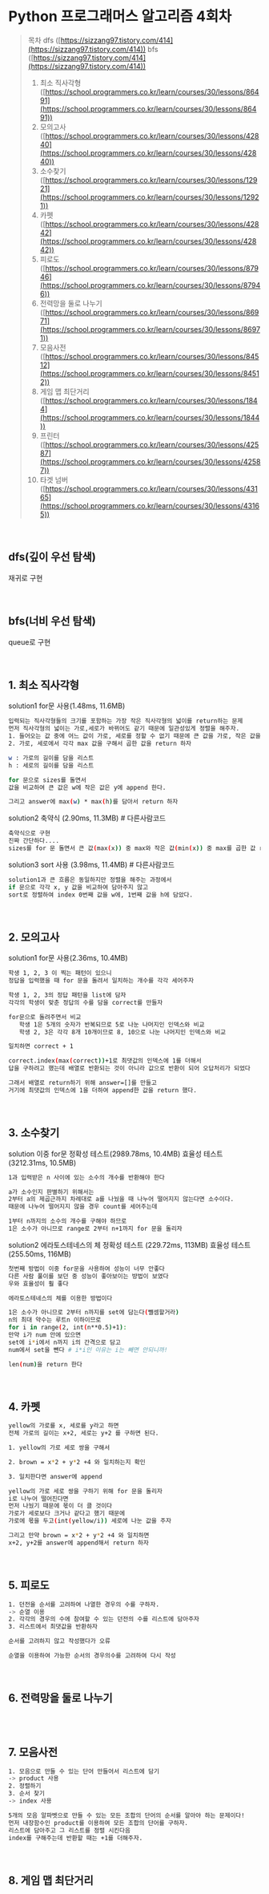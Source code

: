 # Python 프로그래머스 알고리즘 4회차
> 목차
> dfs ([https://sizzang97.tistory.com/414](https://sizzang97.tistory.com/414))
> bfs ([https://sizzang97.tistory.com/414](https://sizzang97.tistory.com/414))
> 1. 최소 직사각형 ([https://school.programmers.co.kr/learn/courses/30/lessons/86491](https://school.programmers.co.kr/learn/courses/30/lessons/86491))
> 2. 모의고사([https://school.programmers.co.kr/learn/courses/30/lessons/42840](https://school.programmers.co.kr/learn/courses/30/lessons/42840))
> 3. 소수찾기([https://school.programmers.co.kr/learn/courses/30/lessons/12921](https://school.programmers.co.kr/learn/courses/30/lessons/12921))
> 4. 카펫([https://school.programmers.co.kr/learn/courses/30/lessons/42842](https://school.programmers.co.kr/learn/courses/30/lessons/42842))
> 5. 피로도([https://school.programmers.co.kr/learn/courses/30/lessons/87946](https://school.programmers.co.kr/learn/courses/30/lessons/87946))
> 6. 전력망을 둘로 나누기 ([https://school.programmers.co.kr/learn/courses/30/lessons/86971](https://school.programmers.co.kr/learn/courses/30/lessons/86971))
> 7. 모음사전 ([https://school.programmers.co.kr/learn/courses/30/lessons/84512](https://school.programmers.co.kr/learn/courses/30/lessons/84512))
> 8. 게임 맵 최단거리 ([https://school.programmers.co.kr/learn/courses/30/lessons/1844](https://school.programmers.co.kr/learn/courses/30/lessons/1844))
> 8. 프린터 ([https://school.programmers.co.kr/learn/courses/30/lessons/42587](https://school.programmers.co.kr/learn/courses/30/lessons/42587))
> 10. 타겟 넘버([https://school.programmers.co.kr/learn/courses/30/lessons/43165](https://school.programmers.co.kr/learn/courses/30/lessons/43165))



<br>

## dfs(깊이 우선 탐색)

재귀로 구현
   


<br>

## bfs(너비 우선 탐색)

queue로 구현


<br>

## 1. 최소 직사각형
solution1 for문 사용(1.48ms, 11.6MB)

```sh
입력되는 직사각형들의 크기를 포함하는 가장 작은 직사각형의 넓이를 return하는 문제
먼저 직사각형의 넓이는 가로,세로가 바뀌어도 같기 때문에 일관성있게 정렬을 해주자.
1. 들어오는 값 중에 어느 값이 가로, 세로를 정할 수 없기 때문에 큰 값을 가로, 작은 값을 세로로 정하고 리스트에 각각 담아주자.
2. 가로, 세로에서 각각 max 값을 구해서 곱한 값을 return 하자

w : 가로의 길이를 담을 리스트
h : 세로의 길이를 담을 리스트

for 문으로 sizes를 돌면서
값을 비교하여 큰 값은 w에 작은 값은 y에 append 한다.

그리고 answer에 max(w) * max(h)를 담아서 return 하자

```


solution2 축약식 (2.90ms, 11.3MB) # 다른사람코드

```sh
축약식으로 구현
진짜 간단하다.... 
sizes를 for 문 돌면서 큰 값(max(x)) 중 max와 작은 값(min(x)) 중 max를 곱한 값 return 하기

```


solution3 sort 사용 (3.98ms, 11.4MB) # 다른사람코드

```sh
solution1과 큰 흐름은 동일하지만 정렬을 해주는 과정에서
if 문으로 각각 x, y 값을 비교하여 담아주지 않고
sort로 정렬하여 index 0번째 값을 w에, 1번째 값을 h에 담았다.

```

<br>

## 2. 모의고사

solution1 for문 사용(2.36ms, 10.4MB)

```sh
학생 1, 2, 3 이 찍는 패턴이 있으니
정답을 입력했을 때 for 문을 돌려서 일치하는 개수를 각각 세어주자

학생 1, 2, 3의 정답 패턴을 list에 담자
각각의 학생이 맞춘 정답의 수를 담을 correct를 만들자

for문으로 돌려주면서 비교
   학생 1은 5개의 숫자가 반복되므로 5로 나눈 나머지인 인덱스와 비교
   학생 2, 3은 각각 8개 10개이므로 8, 10으로 나눈 나머지인 인덱스와 비교

일치하면 correct + 1

correct.index(max(correct))+1로 최댓값의 인덱스에 1를 더해서 
답을 구하려고 했는데 배열로 반환되는 것이 아니라 값으로 반환이 되어 오답처리가 되었다

그래서 배열로 return하기 위해 answer=[]를 만들고
거기에 최댓값의 인덱스에 1을 더하여 append한 값을 return 했다.

```

<br>

## 3. 소수찾기

solution 이중 for문
정확성 테스트(2989.78ms, 10.4MB)
효율성 테스트(3212.31ms, 10.5MB)

```sh
1과 입력받은 n 사이에 있는 소수의 개수를 반환해야 한다

a가 소수인지 판별하기 위해서는
2부터 a의 제곱근까지 차례대로 a를 나눴을 때 나누어 떨어지지 않는다면 소수이다.
때문에 나누어 떨어지지 않을 경우 count를 세어주는데

1부터 n까지의 소수의 개수를 구해야 하므로
1은 소수가 아니므로 range로 2부터 n+1까지 for 문을 돌리자


``` 

solution2 에라토스테네스의 체
정확성 테스트 (229.72ms, 113MB)
효율성 테스트 (255.50ms, 116MB)

```sh
첫번째 방법이 이중 for문을 사용하여 성능이 너무 안좋다
다른 사람 풀이를 보던 중 성능이 좋아보이는 방법이 보였다
우와 효율성이 훨 좋다

에라토스테네스의 체를 이용한 방법이다

1은 소수가 아니므로 2부터 n까지를 set에 담는다(뺄셈할거라)
n의 최대 약수는 루트n 이하이므로
for i in range(2, int(n**0.5)+1):
만약 i가 num 안에 있으면 
set에 i*i에서 n까지 i의 간격으로 담고
num에서 set을 뺀다 # i*i인 이유는 i는 빼면 안되니까!

len(num)을 return 한다

``` 

<br>

## 4. 카펫

```sh
yellow의 가로를 x, 세로를 y라고 하면
전체 가로의 길이는 x+2, 세로는 y+2 를 구하면 된다.

1. yellow의 가로 세로 쌍을 구해서

2. brown = x*2 + y*2 +4 와 일치하는지 확인

3. 일치한다면 answer에 append

yellow의 가로 세로 쌍을 구하기 위해 for 문을 돌리자
i로 나누어 떨어진다면
먼저 나눴기 때문에 몫이 더 클 것이다
가로가 세로보다 크거나 같다고 했기 때문에 
가로에 몫을 두고(int(yellow/i)) 세로에 나눈 값을 주자

그리고 만약 brown = x*2 + y*2 +4 와 일치하면
x+2, y+2를 answer에 append해서 return 하자

``` 


<br>

## 5. 피로도

```sh
1. 던전을 순서를 고려하여 나열한 경우의 수를 구하자.
-> 순열 이용
2. 각각의 경우의 수에 참여할 수 있는 던전의 수를 리스트에 담아주자
3. 리스트에서 최댓값을 반환하자

순서를 고려하지 않고 작성했다가 오류

순열을 이용하여 가능한 순서의 경우의수를 고려하여 다시 작성

```

<br>

## 6. 전력망을 둘로 나누기

```sh


```

<br>

## 7. 모음사전

```sh
1. 모음으로 만들 수 있는 단어 만들어서 리스트에 담기
-> product 사용
2. 정렬하기
3. 순서 찾기
-> index 사용

5개의 모음 알파벳으로 만들 수 있는 모든 조합의 단어의 순서를 알아야 하는 문제이다!
먼저 내장함수인 product를 이용하여 모든 조합의 단어를 구하자.
리스트에 담아주고 그 리스트를 정렬 시킨다음
index를 구해주는데 반환할 때는 +1를 더해주자.

```

<br>

## 8. 게임 맵 최단거리

